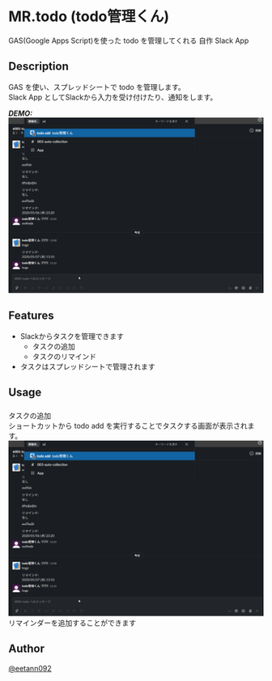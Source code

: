 # MR.todo (todo管理くん)
GAS(Google Apps Script)を使った todo を管理してくれる 自作 Slack App  
<!-- TODO: できれば英語でも書く   -->  

## Description
GAS を使い、スプレッドシートで todo を管理します。  
Slack App としてSlackから入力を受け付けたり、通知をします。  

***DEMO:***  
![タスクの追加](./image/add_task.gif)  

## Features
- Slackからタスクを管理できます
    - タスクの追加  
    - タスクのリマインド  
- タスクはスプレッドシートで管理されます

<!-- For more information, see `awesome-tool help`. -->  

<!-- ## Requirement -->  
<!-- - Requirement -->  

## Usage
###
タスクの追加  
ショートカットから todo add を実行することでタスクする画面が表示されます。  
![タスクの追加](./image/add_task.gif)  
リマインダーを追加することができます  

<!-- ## Installation -->  
<!-- ```sh                                              -->  
<!-- $ git clone https://github.com/eetann/awesome-tool -->  
<!-- ```                                                -->  

<!-- ## Anything Else -->  

## Author
[@eetann092](https://twitter.com/eetann092)  

<!-- ## License                           -->  
<!-- [MIT](http://eetann.mit-license.org) -->  
